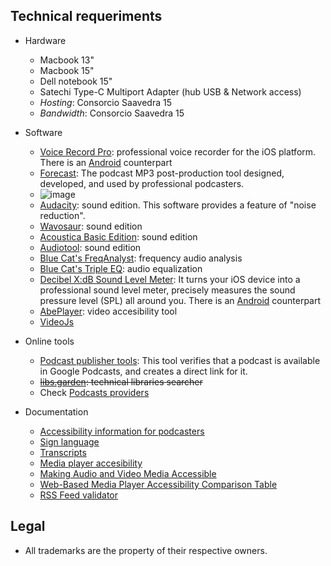 ## Technical requeriments ##

* Hardware
    - Macbook 13"
	 - Macbook 15"
	 - Dell notebook 15"
     - Satechi Type-C Multiport Adapter (hub USB & Network access)
     - _Hosting_: Consorcio Saavedra 15
     - _Bandwidth_: Consorcio Saavedra 15
* Software
     - [Voice Record Pro](https://apps.apple.com/ar/app/voice-record-pro/id546983235): professional voice recorder for the iOS platform. There is an [Android](https://play.google.com/store/apps/details?id=ca.bejbej.voicerecordpro&hl=es) counterpart
     - [Forecast](https://overcast.fm/forecast): The podcast MP3 post-production tool designed, developed, and used by professional podcasters.
     - ![image](https://bitbucket.org/repo/48bkkAE/images/4006804565-forecast-screenshot.png)
     * [Audacity](http://www.audacityteam.org): sound edition. This software provides a feature of "noise reduction".
     * [Wavosaur](http://www.wavosaur.com/): sound edition
     * [Acoustica Basic Edition](https://acondigital.com/products/acoustica-audio-editor/): sound edition
     * [Audiotool](https://www.audiotool.com/): sound edition
     * [Blue Cat's FreqAnalyst](https://www.bluecataudio.com/Products/Bundle_FreewarePack/): frequency audio analysis
     * [Blue Cat's Triple EQ](https://www.bluecataudio.com/Products/Bundle_FreewarePack/): audio equalization
     - [Decibel X:dB Sound Level Meter](https://apps.apple.com/us/app/decibel-10-noise-db-meter-fft-frequency-analyzer/id448155923): It turns your iOS device into a professional sound level meter, precisely measures the sound pressure level (SPL) all around you. There is an [Android](https://play.google.com/store/apps/details?id=com.skypaw.decibel&hl=es_AR) counterpart
     - [AbePlayer](https://ableplayer.github.io/ableplayer/): video accesibility tool
     - [VideoJs](https://videojs.com/)
* Online tools
     - [Podcast publisher tools](https://search.google.com/devtools/podcast/preview): This tool verifies that a podcast is available in Google Podcasts, and creates a direct link for it.
     - ~~[libs.garden](https://libs.garden/): technical libraries searcher~~
     - Check [Podcasts providers](https://bitbucket.org/imhicihu/auvisual/src/master/Podcasts_providers.md)
     
* Documentation
     - [Accessibility information for podcasters](https://kb.iu.edu/d/awuz)
     - [Sign language](https://www.w3.org/WAI/media/av/sign-languages/)
     - [Transcripts](https://www.w3.org/WAI/media/av/transcripts/#checklist)
     - [Media player accesibility](https://www.w3.org/WAI/media/av/player/)
     - [Making Audio and Video Media Accessible](https://www.w3.org/WAI/media/av/)
     - [Web-Based Media Player Accessibility Comparison Table](http://kensgists.github.io/apt/)
     - [RSS Feed validator](https://validator.w3.org/feed/docs/rss2.html)
     
## Legal ##

* All trademarks are the property of their respective owners.